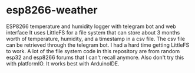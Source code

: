 # esp8266-weather
 ESP8266 temperature and humidity logger with telegram bot and web interface
It uses LittleFS for a file system that can store about 3 months worth of temperature, humidity, and a timestamp in a csv file. The csv file can be retrieved through the telegram bot.
I had a hard time getting LittleFS to work. A lot of the file system code in this repository are from random esp32 and esp8266 forums that I can't recall anymore.
Also don't try this with platformIO. It works best with ArduinoIDE.
